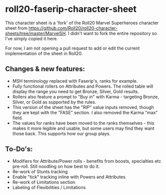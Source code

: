 # roll20-faserip-character-sheet

This character sheet is a 'fork' of the Roll20 Marvel Superheroes character sheet from https://github.com/Roll20/roll20-character-sheets/tree/master/MarvelSH. I didn't want to fork the entire repository so I've simply copied it here. 

For now, I am not opening a pull request to add or edit the current implementation of the sheet in Roll20. 

## Changes & new features:

* MSH terminology replaced with Faserip's, ranks for example.
* Fully functional rollers on Attributes and Powers. The rolled table will display the range you need to get Bronze, Silver, Gold results.
* Rollers also feature a prompt to "Buy in" with Karma - targeting Bronze, Silver, or Gold as supported by the rules.
* This version of the sheet has the "RIP" value inputs removed, though they are kept with the "FASE" section. I also removed the Karma "max" field.
* The values for ranks have been moved to the ranks themselves - this makes it more legible and usable, but some users may find they want those back. This supports how our group plays. 

## To-Do's:

* Modifiers for Attribute/Power rolls - benefits from boosts, specialties etc pre-roll. Still noodling on how best to do it.
* Re-work of Stunts tracking
* Enable "tick" tracking inline with Powers and Attributes
* Re-work of Limitations section
* Labeling of Flexibilities / Limitations 
